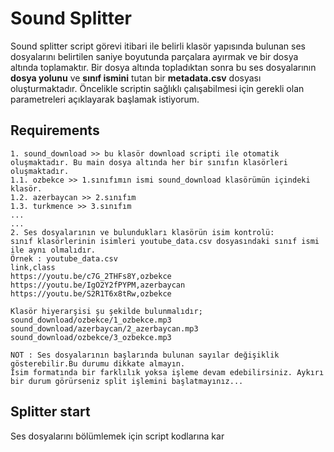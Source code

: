 # Sound Splitter

Sound splitter script görevi itibari ile belirli klasör yapısında bulunan ses dosyalarını belirtilen saniye boyutunda parçalara ayırmak ve 
bir dosya altında toplamaktır. Bir dosya altında topladıktan sonra bu ses dosyalarının **dosya yolunu** ve **sınıf ismini** tutan bir
**metadata.csv** dosyası oluşturmaktadır. Öncelikle scriptin sağlıklı çalışabilmesi için gerekli olan parametreleri açıklayarak başlamak istiyorum.  
  
## Requirements
``` 
1. sound_download >> bu klasör download scripti ile otomatik oluşmaktadır. Bu main dosya altında her bir sınıfın klasörleri oluşmaktadır.
1.1. ozbekce >> 1.sınıfımın ismi sound_download klasörümün içindeki klasör.
1.2. azerbaycan >> 2.sınıfım 
1.3. turkmence >> 3.sınıfım
...
...
2. Ses dosyalarının ve bulundukları klasörün isim kontrolü:
sınıf klasörlerinin isimleri youtube_data.csv dosyasındaki sınıf ismi ile aynı olmalıdır.
Örnek : youtube_data.csv
link,class
https://youtu.be/c7G_2THFs8Y,ozbekce
https://youtu.be/IgO2Y2fPYPM,azerbaycan
https://youtu.be/S2R1T6x8tRw,ozbekce

Klasör hiyerarşisi şu şekilde bulunmalıdır;
sound_download/ozbekce/1_ozbekce.mp3
sound_download/azerbaycan/2_azerbaycan.mp3
sound_download/ozbekce/3_ozbekce.mp3

NOT : Ses dosyalarının başlarında bulunan sayılar değişiklik gösterebilir.Bu durumu dikkate almayın.
İsim formatında bir farklılık yoksa işleme devam edebilirsiniz. Aykırı bir durum görürseniz split işlemini başlatmayınız...
```
## Splitter start
Ses dosyalarını bölümlemek için script kodlarına kar